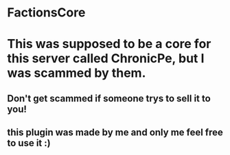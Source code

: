 # FactionsCore

# **This was supposed to be a core for this server called ChronicPe, but I was scammed by them.**
## Don't get scammed if someone trys to sell it to you!

## this plugin was made by me and only me feel free to use it :)
